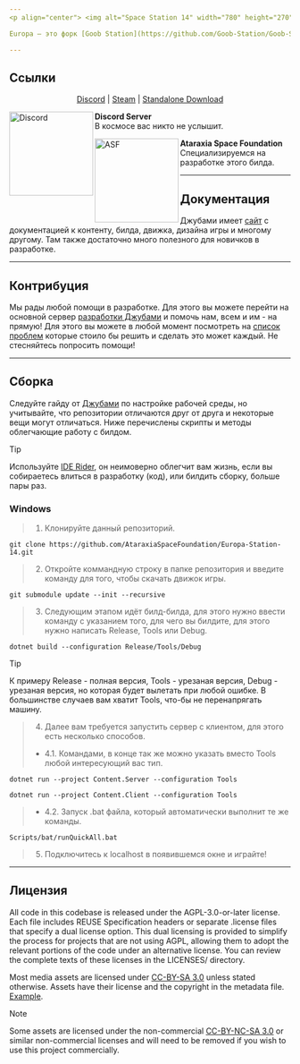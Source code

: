 ```yaml
---
<p align="center"> <img alt="Space Station 14" width="780" height="270" src="https://raw.githubusercontent.com/space-wizards/asset-dump/de329a7898bb716b9d5ba9a0cd07f38e61f1ed05/github-logo.svg" /></p>

Europa — это форк [Goob Station](https://github.com/Goob-Station/Goob-Station), ориентирующийся на идеи [Старо-TG](https://github.com/tgstation/tgstation) и [Shiptest](https://github.com/shiptest-ss13/Shiptest) из Space Station 13, включая в это свои собственные идеи.

---
```

## Ссылки

<div class="header" align="center">

[Discord](https://discord.gg/mk-europa) | [Steam](https://store.steampowered.com/app/1255460/Space_Station_14/) | [Standalone Download](https://spacestation14.com/about/nightlies/)

</div>

[<img src="https://i.imgur.com/xMzKtYK.png" alt="Discord" width="150" align="left">](https://discord.gg/mk-europa)
**Discord Server**<br>В космосе вас никто не услышит.

[<img src="https://i.imgur.com/XiS9QP5.png" alt="ASF" width="150" align="left">](https://github.com/AtaraxiaSpaceFoundation)
**Ataraxia Space Foundation**<br>Специализируемся на разработке этого билда.

---
## Документация

Джубами имеет [сайт](https://docs.goobstation.com/) с документацией к контенту, билда, движка, дизайна игры и многому другому. Там также достаточно много полезного для новичков в разработке.

---
## Контрибуция

Мы рады любой помощи в разработке. Для этого вы можете перейти на основной сервер [разработки Джубами](https://discord.gg/zXk2cyhzPN) и помочь нам, всем и им - на прямую! Для этого вы можете в любой момент посмотреть на [список проблем](https://github.com/Goob-Station/Goob-Station/issues) которые стоило бы решить и сделать это может каждый. Не стесняйтесь попросить помощи!

---
## Сборка

Следуйте гайду от [Джубами](https://docs.goobstation.com/en/general-development/setup.html) по настройке рабочей среды, но учитывайте, что репозитории отличаются друг от друга и некоторые вещи могут отличаться.
Ниже перечислены скрипты и методы облегчающие работу с билдом.

> [!TIP]
> Используйте [IDE Rider](https://github.com/designinlife/jetbrains), он неимоверно облегчит вам жизнь, если вы собираетесь влиться в разработку (код), или билдить сборку, больше пары раз.


### Windows

> 1. Клонируйте данный репозиторий.
```shell
git clone https://github.com/AtaraxiaSpaceFoundation/Europa-Station-14.git
```
> 2. Откройте коммандную строку в папке репозитория и введите команду для того, чтобы скачать движок игры.
```shell
git submodule update --init --recursive
```
> 3. Следующим этапом идёт билд-билда, для этого нужно ввести команду с указанием того, для чего вы билдите, для этого нужно написать Release, Tools или Debug.
```shell
dotnet build --configuration Release/Tools/Debug
```
> [!TIP]
> К примеру Release - полная версия, Tools - урезаная версия, Debug - урезаная версия, но которая будет вылетать при любой ошибке. В большинстве случаев вам хватит Tools, что-бы не перенапрягать машину.

> 4. Далее вам требуется запустить сервер с клиентом, для этого есть несколько способов.
> - 4.1. Командами, в конце так же можно указать вместо Tools любой интересующий вас тип.
```shell
dotnet run --project Content.Server --configuration Tools
```
```shell
dotnet run --project Content.Client --configuration Tools
```
> - 4.2. Запуск .bat файла, который автоматически выполнит те же команды.
```shell
Scripts/bat/runQuickAll.bat
```
> 5. Подключитесь к localhost в появившемся окне и играйте!

---
## Лицензия

All code in this codebase is released under the AGPL-3.0-or-later license. Each file includes REUSE Specification headers or separate .license files that specify a dual license option. This dual licensing is provided to simplify the process for projects that are not using AGPL, allowing them to adopt the relevant portions of the code under an alternative license. You can review the complete texts of these licenses in the LICENSES/ directory.

Most media assets are licensed under [CC-BY-SA 3.0](https://creativecommons.org/licenses/by-sa/3.0/) unless stated otherwise. Assets have their license and the copyright in the metadata file. [Example](https://github.com/space-wizards/space-station-14/blob/master/Resources/Textures/Objects/Tools/crowbar.rsi/meta.json).

> [!NOTE]
> Some assets are licensed under the non-commercial [CC-BY-NC-SA 3.0](https://creativecommons.org/licenses/by-nc-sa/3.0/) or similar non-commercial licenses and will need to be removed if you wish to use this project commercially.
